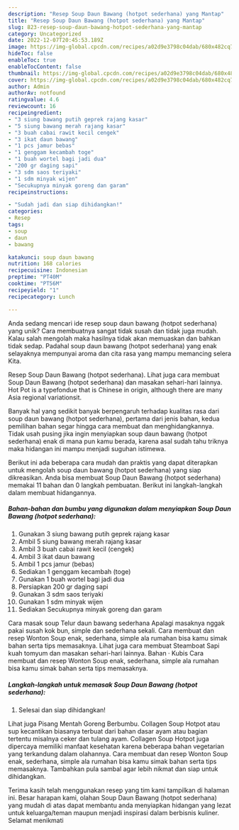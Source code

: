 ```yaml
---
description: "Resep Soup Daun Bawang (hotpot sederhana) yang Mantap"
title: "Resep Soup Daun Bawang (hotpot sederhana) yang Mantap"
slug: 823-resep-soup-daun-bawang-hotpot-sederhana-yang-mantap
category: Uncategorized
date: 2022-12-07T20:45:53.189Z
image: https://img-global.cpcdn.com/recipes/a02d9e3798c04dab/680x482cq70/soup-daun-bawang-hotpot-sederhana-foto-resep-utama.jpg
hideToc: false
enableToc: true
enableTocContent: false
thumbnail: https://img-global.cpcdn.com/recipes/a02d9e3798c04dab/680x482cq70/soup-daun-bawang-hotpot-sederhana-foto-resep-utama.jpg
cover: https://img-global.cpcdn.com/recipes/a02d9e3798c04dab/680x482cq70/soup-daun-bawang-hotpot-sederhana-foto-resep-utama.jpg
author: Admin
authorAv: notfound
ratingvalue: 4.6
reviewcount: 16
recipeingredient:
- "3 siung bawang putih geprek rajang kasar"
- "5 siung bawang merah rajang kasar"
- "3 buah cabai rawit kecil cengek"
- "3 ikat daun bawang"
- "1 pcs jamur bebas"
- "1 genggam kecambah toge"
- "1 buah wortel bagi jadi dua"
- "200 gr daging sapi"
- "3 sdm saos teriyaki"
- "1 sdm minyak wijen"
- "Secukupnya minyak goreng dan garam"
recipeinstructions:

- "Sudah jadi dan siap dihidangkan!"
categories:
- Resep
tags:
- soup
- daun
- bawang

katakunci: soup daun bawang 
nutrition: 168 calories
recipecuisine: Indonesian
preptime: "PT40M"
cooktime: "PT56M"
recipeyield: "1"
recipecategory: Lunch

---
```





Anda sedang mencari ide resep soup daun bawang (hotpot sederhana) yang unik? Cara membuatnya sangat tidak susah dan tidak juga mudah. Kalau salah mengolah maka hasilnya tidak akan memuaskan dan bahkan tidak sedap. Padahal soup daun bawang (hotpot sederhana) yang enak selayaknya mempunyai aroma dan cita rasa yang mampu memancing selera Kita.





Resep Soup Daun Bawang (hotpot sederhana). Lihat juga cara membuat Soup Daun Bawang (hotpot sederhana) dan masakan sehari-hari lainnya. Hot Pot is a typefondue that is Chinese in origin, although there are many Asia regional variationsit.

Banyak hal yang sedikit banyak berpengaruh terhadap kualitas rasa dari soup daun bawang (hotpot sederhana), pertama dari jenis bahan, kedua pemilihan bahan segar hingga cara membuat dan menghidangkannya. Tidak usah pusing jika ingin menyiapkan soup daun bawang (hotpot sederhana) enak di mana pun kamu berada, karena asal sudah tahu triknya maka hidangan ini mampu menjadi suguhan istimewa.






Berikut ini ada beberapa cara mudah dan praktis yang dapat diterapkan untuk mengolah soup daun bawang (hotpot sederhana) yang siap dikreasikan. Anda bisa membuat Soup Daun Bawang (hotpot sederhana) memakai 11 bahan dan 0 langkah pembuatan. Berikut ini langkah-langkah dalam membuat hidangannya.

<!--inarticleads1-->

##### Bahan-bahan dan bumbu yang digunakan dalam menyiapkan Soup Daun Bawang (hotpot sederhana):

1. Gunakan 3 siung bawang putih geprek rajang kasar
1. Ambil 5 siung bawang merah rajang kasar
1. Ambil 3 buah cabai rawit kecil (cengek)
1. Ambil 3 ikat daun bawang
1. Ambil 1 pcs jamur (bebas)
1. Sediakan 1 genggam kecambah (toge)
1. Gunakan 1 buah wortel bagi jadi dua
1. Persiapkan 200 gr daging sapi
1. Gunakan 3 sdm saos teriyaki
1. Gunakan 1 sdm minyak wijen
1. Sediakan Secukupnya minyak goreng dan garam


Cara masak soup Telur daun bawang sederhana Apalagi masaknya nggak pakai susah kok bun, simple dan sederhana sekali. Cara membuat dan resep Wonton Soup enak, sederhana, simple ala rumahan bisa kamu simak bahan serta tips memasaknya. Lihat juga cara membuat Steamboat Sapi kuah tomyum dan masakan sehari-hari lainnya. Bahan · Kubis Cara membuat dan resep Wonton Soup enak, sederhana, simple ala rumahan bisa kamu simak bahan serta tips memasaknya. 

<!--inarticleads2-->

##### Langkah-langkah untuk memasak Soup Daun Bawang (hotpot sederhana):


1. Selesai dan siap dihidangkan!

Lihat juga Pisang Mentah Goreng Berbumbu. Collagen Soup Hotpot atau sup kecantikan biasanya terbuat dari bahan dasar ayam atau bagian tertentu misalnya ceker dan tulang ayam. Collagen Soup Hotpot juga dipercaya memiliki manfaat kesehatan karena beberapa bahan vegetarian yang terkandung dalam olahannya. Cara membuat dan resep Wonton Soup enak, sederhana, simple ala rumahan bisa kamu simak bahan serta tips memasaknya. Tambahkan pula sambal agar lebih nikmat dan siap untuk dihidangkan. 

Terima kasih telah menggunakan resep yang tim kami tampilkan di halaman ini. Besar harapan kami, olahan Soup Daun Bawang (hotpot sederhana) yang mudah di atas dapat membantu anda menyiapkan hidangan yang lezat untuk keluarga/teman maupun menjadi inspirasi dalam berbisnis kuliner. Selamat menikmati
